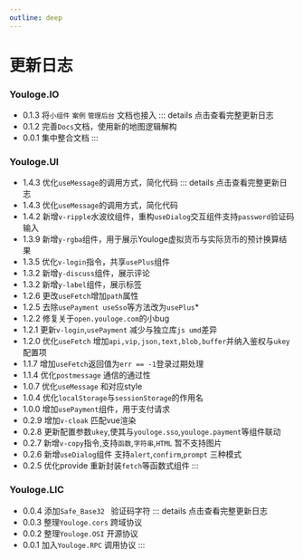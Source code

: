 ```yaml
---
outline: deep
---
```


# 更新日志

### Youloge.IO <Badge type="tip" text="^0.1.3" />
- 0.1.3 将`小组件` `案例` `管理后台` 文档也接入
::: details 点击查看完整更新日志
- 0.1.2 完善`Docs`文档，使用新的地图逻辑解构
- 0.0.1 集中整合文档
:::

### Youloge.UI <Badge type="tip" text="^1.4.3" />
- 1.4.3 优化`useMessage`的调用方式，简化代码
::: details 点击查看完整更新日志
- 1.4.3 优化`useMessage`的调用方式，简化代码
- 1.4.2 新增`v-ripple`水波纹组件，重构`useDialog`交互组件支持`password`验证码输入
- 1.3.9 新增`y-rgba`组件，用于展示Youloge虚拟货币与实际货币的预计换算结果
- 1.3.5 优化`v-login`指令，共享`usePlus`组件
- 1.3.2 新增`y-discuss`组件，展示评论
- 1.3.2 新增`y-label`组件，展示标签
- 1.2.6 更改`useFetch`增加`path`属性
- 1.2.5 去除`usePayment useSso`等方法改为`usePlus`*
- 1.2.2 修复关于`open.youloge.com`的小bug
- 1.2.1 更新`v-login`,`usePayment` 减少与独立库`js umd`差异
- 1.2.0 优化`useFetch` 增加`api,vip,json,text,blob,buffer`并纳入鉴权与`ukey`配置项
- 1.1.7 增加`useFetch`返回值为`err == -1`登录过期处理
- 1.1.4 优化`postmessage` 通信的通过性
- 1.0.7 优化`useMessage` 和对应style
- 1.0.4 优化`localStorage`与`sessionStorage`的作用名
- 1.0.0 增加`usePayment`组件，用于支付请求
- 0.2.9 增加`v-cloak` 匹配vue渲染
- 0.2.8 更新配置参数`ukey`,使其与`youloge.sso`,`youloge.payment`等组件联动
- 0.2.7 新增`v-copy`指令,支持`函数`,`字符串`,`HTML` 暂不支持图片
- 0.2.6 新增`useDialog`组件 支持`alert`,`confirm`,`prompt` 三种模式
- 0.2.5 优化provide 重新封装`fetch`等函数式组件
:::


### Youloge.LIC <Badge type="tip" text="^0.0.4" />
- 0.0.4 添加`Safe_Base32 ` 验证码字符
::: details 点击查看完整更新日志
- 0.0.3 整理`Youloge.cors` 跨域协议
- 0.0.2 整理`Youloge.OSI` 开源协议
- 0.0.1 加入`Youloge.RPC` 调用协议
:::